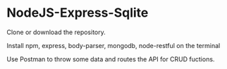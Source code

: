# NodeJS-Express-Sqlite
Clone or download the repository.

Install npm, express, body-parser, mongodb, node-restful on the terminal

Use Postman to throw some data and routes the API for CRUD fuctions.
